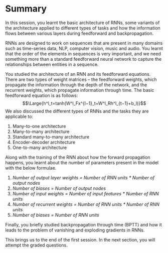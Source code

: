 # Summary

In this session, you learnt the basic architecture of RNNs, some variants of the architecture applied to different types of tasks and how the information flows between various layers during feedforward and backpropagation.

RNNs are designed to work on sequences that are present in many domains such as time-series data, NLP, computer vision, music and audio. You learnt that the order of the elements in sequences is very important, and we need something more than a standard feedforward neural network to capture the relationships between entities in a sequence.

You studied the architecture of an RNN and its feedforward equations. There are two types of weight matrices – the feedforward weights, which propagate the information through the depth of the network, and the recurrent weights, which propagate information through time. The basic feedforward equation is as follows:
$$\Large{h^l_t=tanh(W^l_Fx^{l−1}_t+W^l_Rh^l_{t−1}+b_l)}$$
We also discussed the different types of RNNs and the tasks they are applicable to:

1. Many-to-one architecture
2. Many-to-many architecture
3. Standard many-to-many architecture
4. Encoder-decoder architecture
5. One-to-many architecture

Along with the training of the RNN about how the forward propagation happens, you learnt about the number of parameters present in the model with the below formulae.

1. _Number of output layer weights = Number of RNN units \* Number of output nodes_
2. _Number of biases = Number of output nodes_
3. _Number of input weights = Number of input features \* Number of RNN units_
4. _Number of recurrent weights = Number of RNN units \* Number of RNN units_
5. _Number of biases = Number of RNN units_

Finally, you briefly studied backpropagation through time (BPTT) and how it leads to the problem of vanishing and exploding gradients in RNNs.

This brings us to the end of the first session. In the next section, you will attempt the graded questions.